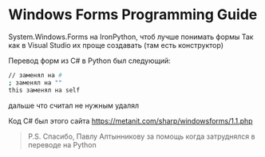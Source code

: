 # Windows Forms Programming Guide

System.Windows.Forms на IronPython, чтоб лучше понимать формы
Так как в Visual Studio их проще создавать (там есть конструктор)


Перевод форм из C# в Python был следующий:
```sh
// заменял на #
; заменял на ""
this заменял на self
```
дальше что считал не нужным удалял

Код C# был этого сайта https://metanit.com/sharp/windowsforms/1.1.php

>P.S.
>Спасибо, Павлу Алтынникову за помощь когда затруднялся в переводе на Python